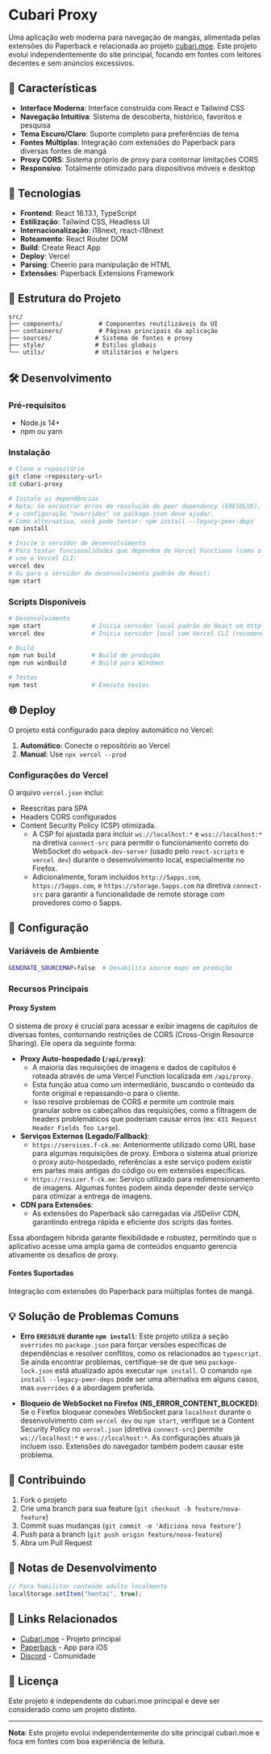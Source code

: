 # Cubari Proxy

Uma aplicação web moderna para navegação de mangás, alimentada pelas extensões do Paperback e relacionada ao projeto [cubari.moe](https://cubari.moe/). Este projeto evolui independentemente do site principal, focando em fontes com leitores decentes e sem anúncios excessivos.

## 🌟 Características

- **Interface Moderna**: Interface construída com React e Tailwind CSS
- **Navegação Intuitiva**: Sistema de descoberta, histórico, favoritos e pesquisa
- **Tema Escuro/Claro**: Suporte completo para preferências de tema
- **Fontes Múltiplas**: Integração com extensões do Paperback para diversas fontes de mangá
- **Proxy CORS**: Sistema próprio de proxy para contornar limitações CORS
- **Responsivo**: Totalmente otimizado para dispositivos móveis e desktop

## 🚀 Tecnologias

- **Frontend**: React 16.13.1, TypeScript
- **Estilização**: Tailwind CSS, Headless UI
- **Internacionalização**: i18next, react-i18next
- **Roteamento**: React Router DOM
- **Build**: Create React App
- **Deploy**: Vercel
- **Parsing**: Cheerio para manipulação de HTML
- **Extensões**: Paperback Extensions Framework

## 📁 Estrutura do Projeto

```
src/
├── components/          # Componentes reutilizáveis da UI
├── containers/          # Páginas principais da aplicação
├── sources/            # Sistema de fontes e proxy
├── style/              # Estilos globais
└── utils/              # Utilitários e helpers
```

## 🛠️ Desenvolvimento

### Pré-requisitos
- Node.js 14+
- npm ou yarn

### Instalação
```bash
# Clone o repositório
git clone <repository-url>
cd cubari-proxy

# Instale as dependências
# Nota: Se encontrar erros de resolução de peer dependency (ERESOLVE),
# a configuração "overrides" no package.json deve ajudar.
# Como alternativa, você pode tentar: npm install --legacy-peer-deps
npm install

# Inicie o servidor de desenvolvimento
# Para testar funcionalidades que dependem de Vercel Functions (como o proxy),
# use o Vercel CLI:
vercel dev
# Ou para o servidor de desenvolvimento padrão do React:
npm start
```

### Scripts Disponíveis

```bash
# Desenvolvimento
npm start              # Inicia servidor local padrão do React em http://localhost:3000
vercel dev             # Inicia servidor local com Vercel CLI (recomendado para testar proxy)

# Build
npm run build          # Build de produção
npm run winBuild       # Build para Windows

# Testes
npm test               # Executa testes
```

## 🌐 Deploy

O projeto está configurado para deploy automático no Vercel:

1. **Automático**: Conecte o repositório ao Vercel
2. **Manual**: Use `npx vercel --prod`

### Configurações do Vercel

O arquivo `vercel.json` inclui:
- Reescritas para SPA
- Headers CORS configurados
- Content Security Policy (CSP) otimizada.
  - A CSP foi ajustada para incluir `ws://localhost:*` e `wss://localhost:*` na diretiva `connect-src` para permitir o funcionamento correto do WebSocket do `webpack-dev-server` (usado pelo `react-scripts` e `vercel dev`) durante o desenvolvimento local, especialmente no Firefox.
  - Adicionalmente, foram incluídos `http://5apps.com`, `https://5apps.com`, e `https://storage.5apps.com` na diretiva `connect-src` para garantir a funcionalidade de remote storage com provedores como o 5apps.

## 🔧 Configuração

### Variáveis de Ambiente
```bash
GENERATE_SOURCEMAP=false  # Desabilita source maps em produção
```

### Recursos Principais

#### Proxy System

O sistema de proxy é crucial para acessar e exibir imagens de capítulos de diversas fontes, contornando restrições de CORS (Cross-Origin Resource Sharing). Ele opera da seguinte forma:

- **Proxy Auto-hospedado (`/api/proxy`)**:
  - A maioria das requisições de imagens e dados de capítulos é roteada através de uma Vercel Function localizada em `/api/proxy`.
  - Esta função atua como um intermediário, buscando o conteúdo da fonte original e repassando-o para o cliente.
  - Isso resolve problemas de CORS e permite um controle mais granular sobre os cabeçalhos das requisições, como a filtragem de headers problemáticos que poderiam causar erros (ex: `431 Request Header Fields Too Large`).
- **Serviços Externos (Legado/Fallback)**:
  - `https://services.f-ck.me`: Anteriormente utilizado como URL base para algumas requisições de proxy. Embora o sistema atual priorize o proxy auto-hospedado, referências a este serviço podem existir em partes mais antigas do código ou em extensões específicas.
  - `https://resizer.f-ck.me`: Serviço utilizado para redimensionamento de imagens. Algumas fontes podem ainda depender deste serviço para otimizar a entrega de imagens.
- **CDN para Extensões**:
  - As extensões do Paperback são carregadas via JSDelivr CDN, garantindo entrega rápida e eficiente dos scripts das fontes.

Essa abordagem híbrida garante flexibilidade e robustez, permitindo que o aplicativo acesse uma ampla gama de conteúdos enquanto gerencia ativamente os desafios de proxy.

#### Fontes Suportadas

Integração com extensões do Paperback para múltiplas fontes de mangá.

## 💡 Solução de Problemas Comuns

- **Erro `ERESOLVE` durante `npm install`**:
  Este projeto utiliza a seção `overrides` no `package.json` para forçar versões específicas de dependências e resolver conflitos, como os relacionados ao `typescript`. Se ainda encontrar problemas, certifique-se de que seu `package-lock.json` está atualizado após executar `npm install`. O comando `npm install --legacy-peer-deps` pode ser uma alternativa em alguns casos, mas `overrides` é a abordagem preferida.

- **Bloqueio de WebSocket no Firefox (NS_ERROR_CONTENT_BLOCKED)**:
  Se o Firefox bloquear conexões WebSocket para `localhost` durante o desenvolvimento com `vercel dev` ou `npm start`, verifique se a Content Security Policy no `vercel.json` (diretiva `connect-src`) permite `ws://localhost:*` e `wss://localhost:*`. As configurações atuais já incluem isso. Extensões do navegador também podem causar este problema.

## 🤝 Contribuindo

1. Fork o projeto
2. Crie uma branch para sua feature (`git checkout -b feature/nova-feature`)
3. Commit suas mudanças (`git commit -m 'Adiciona nova feature'`)
4. Push para a branch (`git push origin feature/nova-feature`)
5. Abra um Pull Request

## 📝 Notas de Desenvolvimento

```javascript
// Para habilitar conteúdo adulto localmente
localStorage.setItem("hentai", true);
```

## 🔗 Links Relacionados

- [Cubari.moe](https://cubari.moe/) - Projeto principal
- [Paperback](https://paperback.moe/) - App para iOS
- [Discord](https://discord.gg/wwD2xTbQxe) - Comunidade

## 📄 Licença

Este projeto é independente do cubari.moe principal e deve ser considerado como um projeto distinto.

---

**Nota**: Este projeto evolui independentemente do site principal cubari.moe e foca em fontes com boa experiência de leitura.
